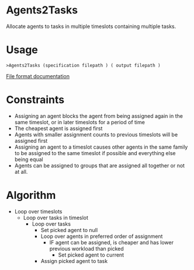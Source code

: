 # Agents2Tasks

Allocate agents to tasks in multiple timeslots containing multiple tasks.

# Usage

`>Agents2Tasks (specification filepath ) ( output filepath )`

[File format documentation](https://github.com/JamesBremner/Agents2Tasks/wiki/File-format)

# Constraints

- Assigning an agent blocks the agent from being assigned again in the same timeslot, or in later timeslots for a period of time
- The cheapest agent is assigned first
- Agents with smaller assignment counts to previous timeslots will be assigned first
- Assigning an agent to a timeslot causes other agents in the same family to be assigned to the same timeslot if possible and everything else being equal
- Agents can be assigned to groups that are assigned all together or not at all.


# Algorithm

- Loop over timeslots
   - Loop over tasks in timeslot
       - Loop over tasks
            - Set picked agent to null
            - Loop over agents in preferred order of assignment
                 - IF agent can be assigned, is cheaper and has lower previous workload than picked
                     - Set picked agent to current
           - Assign picked agent to task





